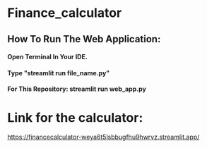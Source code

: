 # Finance_calculator

## How To Run The Web Application:
#### Open Terminal In Your IDE.
#### Type "streamlit run file_name.py"
#### For This Repository: streamlit run web_app.py

# Link for the calculator:
https://financecalculator-weya6t5lsbbugfhu9hwrvz.streamlit.app/
